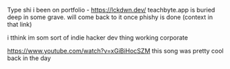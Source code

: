 Type shi i been on 
portfolio - https://lckdwn.dev/
teachbyte.app is buried deep in some grave. will come back to it once phishy is done (context in that link) 

i tthink im som sort of indie hacker dev thing working corporate 

https://www.youtube.com/watch?v=xGiBiHocSZM
this song was pretty cool back in the day 
